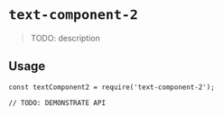 # `text-component-2`

> TODO: description

## Usage

```
const textComponent2 = require('text-component-2');

// TODO: DEMONSTRATE API
```
